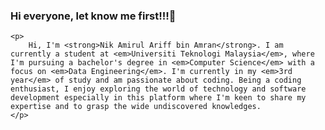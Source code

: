 ### Hi everyone, let know me first!!!👋
<html>
<body>
  
    <p>
        Hi, I'm <strong>Nik Amirul Ariff bin Amran</strong>. I am currently a student at <em>Universiti Teknologi Malaysia</em>, where I'm pursuing a bachelor's degree in <em>Computer Science</em> with a focus on <em>Data Engineering</em>. I'm currently in my <em>3rd year</em> of study and am passionate about coding. Being a coding enthusiast, I enjoy exploring the world of technology and software development especially in this platform where I'm keen to share my expertise and to grasp the wide undiscovered knowledges.
    </p>
</body>
</html>


  

